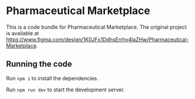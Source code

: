 
  # Pharmaceutical Marketplace

  This is a code bundle for Pharmaceutical Marketplace. The original project is available at https://www.figma.com/design/1K0JFx1DdhsErrhv4laZHw/Pharmaceutical-Marketplace.

  ## Running the code

  Run `npm i` to install the dependencies.

  Run `npm run dev` to start the development server.
  